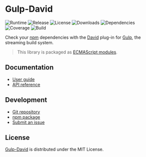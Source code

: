 # Gulp-David
![Runtime](https://badgen.net/npm/node/@cedx/gulp-david) ![Release](https://badgen.net/npm/v/@cedx/gulp-david) ![License](https://badgen.net/npm/license/@cedx/gulp-david) ![Downloads](https://badgen.net/npm/dt/@cedx/gulp-david) ![Dependencies](https://badgen.net/david/dep/cedx/gulp-david) ![Coverage](https://badgen.net/coveralls/c/github/cedx/gulp-david) ![Build](https://badgen.net/github/checks/cedx/gulp-david)

Check your [npm](https://www.npmjs.com) dependencies with the [David](https://badgen.net/david/dep) plug-in for [Gulp](https://gulpjs.com), the streaming build system.

> This library is packaged as [ECMAScript modules](https://nodejs.org/api/esm.html).

## Documentation
- [User guide](https://docs.belin.io/gulp-david)
- [API reference](https://api.belin.io/gulp-david)

## Development
- [Git repository](https://git.belin.io/cedx/gulp-david)
- [npm package](https://www.npmjs.com/package/@cedx/gulp-david)
- [Submit an issue](https://git.belin.io/cedx/gulp-david/issues)

## License
[Gulp-David](https://docs.belin.io/gulp-david) is distributed under the MIT License.

